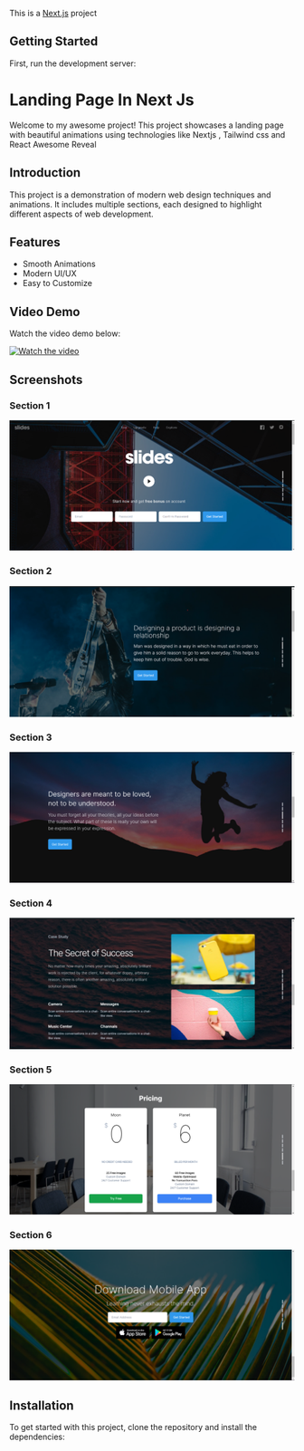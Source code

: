 This is a [Next.js](https://nextjs.org/) project

## Getting Started

First, run the development server:

# Landing Page In Next Js

Welcome to my awesome project! This project showcases a landing page with beautiful animations using technologies like Nextjs , Tailwind css and React Awesome Reveal

## Introduction

This project is a demonstration of modern web design techniques and animations. It includes multiple sections, each designed to highlight different aspects of web development.

## Features

- Smooth Animations
- Modern UI/UX
- Easy to Customize

## Video Demo

Watch the video demo below:

[![Watch the video](https://img.youtube.com/vi/YOUR_VIDEO_ID/maxresdefault.jpg)](https://github.com/Moeez-Rajpoot/NextJs-2-Animated-LandingPage/blob/main/Video/project.mp4)

## Screenshots

### Section 1
![Section 1](https://github.com/Moeez-Rajpoot/NextJs-2-Animated-LandingPage/blob/main/Images/section1.png)

### Section 2
![Section 2](https://github.com/Moeez-Rajpoot/NextJs-2-Animated-LandingPage/blob/main/Images/section2.png)

### Section 3
![Section 3](https://github.com/Moeez-Rajpoot/NextJs-2-Animated-LandingPage/blob/main/Images/section3.png)

### Section 4
![Section 4](https://github.com/Moeez-Rajpoot/NextJs-2-Animated-LandingPage/blob/main/Images/section4.png)

### Section 5
![Section 5](https://github.com/Moeez-Rajpoot/NextJs-2-Animated-LandingPage/blob/main/Images/section5.png)

### Section 6
![Section 6](https://github.com/Moeez-Rajpoot/NextJs-2-Animated-LandingPage/blob/main/Images/section6.png)

## Installation

To get started with this project, clone the repository and install the dependencies:

